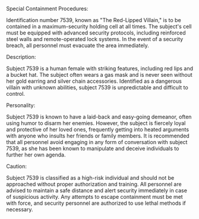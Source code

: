 Special Containment Procedures:

Identification number 7539, known as "The Red-Lipped Villain," is to be contained in a maximum-security holding cell at all times. The subject's cell must be equipped with advanced security protocols, including reinforced steel walls and remote-operated lock systems. In the event of a security breach, all personnel must evacuate the area immediately.

Description:

Subject 7539 is a human female with striking features, including red lips and a bucket hat. The subject often wears a gas mask and is never seen without her gold earring and silver chain accessories. Identified as a dangerous villain with unknown abilities, subject 7539 is unpredictable and difficult to control. 

Personality:

Subject 7539 is known to have a laid-back and easy-going demeanor, often using humor to disarm her enemies. However, the subject is fiercely loyal and protective of her loved ones, frequently getting into heated arguments with anyone who insults her friends or family members. It is recommended that all personnel avoid engaging in any form of conversation with subject 7539, as she has been known to manipulate and deceive individuals to further her own agenda. 

Caution:

Subject 7539 is classified as a high-risk individual and should not be approached without proper authorization and training. All personnel are advised to maintain a safe distance and alert security immediately in case of suspicious activity. Any attempts to escape containment must be met with force, and security personnel are authorized to use lethal methods if necessary.